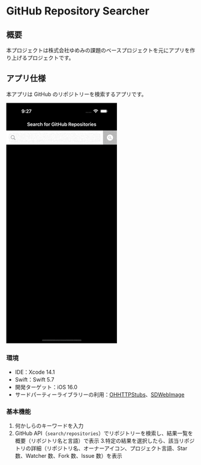 # GitHub Repository Searcher

  

## 概要

  

本プロジェクトは株式会社ゆめみの課題のベースプロジェクトを元にアプリを作り上げるプロジェクトです。

  

## アプリ仕様

  

本アプリは GitHub のリポジトリーを検索するアプリです。


![動作イメージ](README_Images/app.gif)


### 環境

- IDE：Xcode 14.1
- Swift：Swift 5.7
- 開発ターゲット：iOS 16.0
- サードパーティーライブラリーの利用：[OHHTTPStubs](https://github.com/AliSoftware/OHHTTPStubs)、[SDWebImage](https://github.com/SDWebImage/SDWebImage)


### 基本機能

1. 何かしらのキーワードを入力
2. GitHub API（`search/repositories`）でリポジトリーを検索し、結果一覧を概要（リポジトリ名と言語）で表示
3.特定の結果を選択したら、該当リポジトリの詳細（リポジトリ名、オーナーアイコン、プロジェクト言語、Star 数、Watcher 数、Fork 数、Issue 数）を表示
